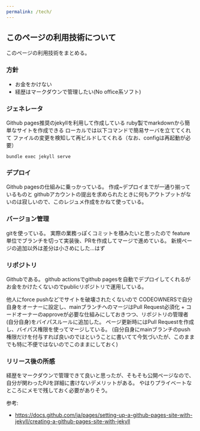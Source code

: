 ```yaml
---
permalink: /tech/
---
```


## このページの利用技術について

このページの利用技術をまとめる。

### 方針
- お金をかけない
- 経歴はマークダウンで管理したい(No office系ソフト)

### ジェネレータ

Github pages推奨のjekyllを利用して作成している
ruby製でmarkdownから簡単なサイトを作成できる
ローカルでは以下コマンドで簡易サーバを立ててくれて
ファイルの変更を検知して再ビルドしてくれる（なお、configは再起動が必要）
```
bundle exec jekyll serve
```

### デプロイ

Github pagesの仕組みに乗っかっている。
作成~デプロイまでが一通り揃っているものと
githubアカウントの提出を求められたときに何もアウトプットがないのは寂しいので、このレジュメ作成をかねて使っている。

### バージョン管理

gitを使っている。
実際の業務っぽくコミットを積みたいと思ったので
feature単位でブランチを切って実装後、PRを作成してマージで進めている。
新規ページの追加以外は差分は小さめにした...はず

### リポジトリ

Githubである。
github actionsでgithub pagesを自動でデプロイしてくれるが
お金をかけたくないのでpublicリポジトリで運用している。

他人にforce pushなどでサイトを破壊されたくないので
CODEOWNERSで自分自身をオーナーに設定し、mainブランチへのマージはPull Request必須化 + コードオーナーのapproveが必要な仕組みにしておきつつ、リポジトリの管理者(自分自身)をバイパスルールに追加した。
ページ更新時にはPull Requestを作成し、バイパス権限を使ってマージしている。
(自分自身にmainブランチのpush権限だけを付与すれば良いのではということに書いてて今気づいたが、このままでも特に不便ではないのでこのままにしておく)


### リリース後の所感

経歴をマークダウンで管理できて良いと思ったが、そもそも公開ページなので、自分が関わったPJを詳細に書けないデメリットがある。
やはりプライベートなところにメモで残しておく必要がありそう。 

参考:
- https://docs.github.com/ja/pages/setting-up-a-github-pages-site-with-jekyll/creating-a-github-pages-site-with-jekyll
